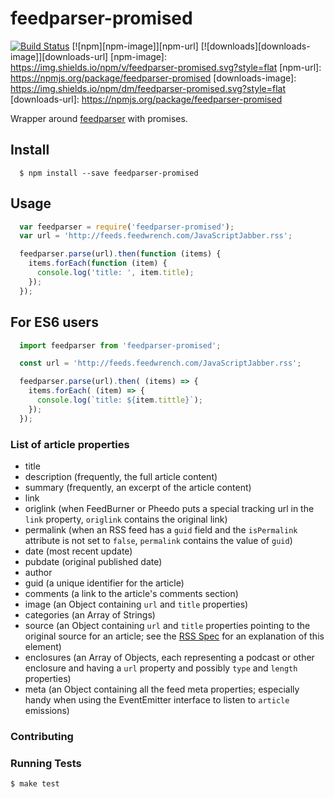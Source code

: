 # feedparser-promised

[![Build
Status](https://snap-ci.com/alabeduarte/feedparser-promised/branch/master/build_image)](https://snap-ci.com/alabeduarte/feedparser-promised/branch/master)
[![npm][npm-image]][npm-url]
[![downloads][downloads-image]][downloads-url]
[npm-image]: https://img.shields.io/npm/v/feedparser-promised.svg?style=flat
[npm-url]: https://npmjs.org/package/feedparser-promised
[downloads-image]: https://img.shields.io/npm/dm/feedparser-promised.svg?style=flat
[downloads-url]: https://npmjs.org/package/feedparser-promised

Wrapper around [feedparser](https://github.com/danmactough/node-feedparser) with promises.

## Install

```
  $ npm install --save feedparser-promised
```

## Usage

```javascript
  var feedparser = require('feedparser-promised');
  var url = 'http://feeds.feedwrench.com/JavaScriptJabber.rss';

  feedparser.parse(url).then(function (items) {
    items.forEach(function (item) {
      console.log('title: ', item.title);
    });
  });
```

## For ES6 users

```javascript
  import feedparser from 'feedparser-promised';

  const url = 'http://feeds.feedwrench.com/JavaScriptJabber.rss';

  feedparser.parse(url).then( (items) => {
    items.forEach( (item) => {
      console.log(`title: ${item.tittle}`);
    });
  });
```

### List of article properties

* title
* description (frequently, the full article content)
* summary (frequently, an excerpt of the article content)
* link
* origlink (when FeedBurner or Pheedo puts a special tracking url in the `link`
  property, `origlink` contains the original link)
* permalink (when an RSS feed has a `guid` field and the `isPermalink` attribute
  is not set to `false`, `permalink` contains the value of `guid`)
* date (most recent update)
* pubdate (original published date)
* author
* guid (a unique identifier for the article)
* comments (a link to the article's comments section)
* image (an Object containing `url` and `title` properties)
* categories (an Array of Strings)
* source (an Object containing `url` and `title` properties pointing to the
  original source for an article; see the [RSS
  Spec](http://cyber.law.harvard.edu/rss/rss.html#ltsourcegtSubelementOfLtitemgt)
  for an explanation of this element)
* enclosures (an Array of Objects, each representing a podcast or other
  enclosure and having a `url` property and possibly `type` and `length`
  properties)
* meta (an Object containing all the feed meta properties; especially handy when
  using the EventEmitter interface to listen to `article` emissions)

### Contributing

### Running Tests

```bash
$ make test
```
